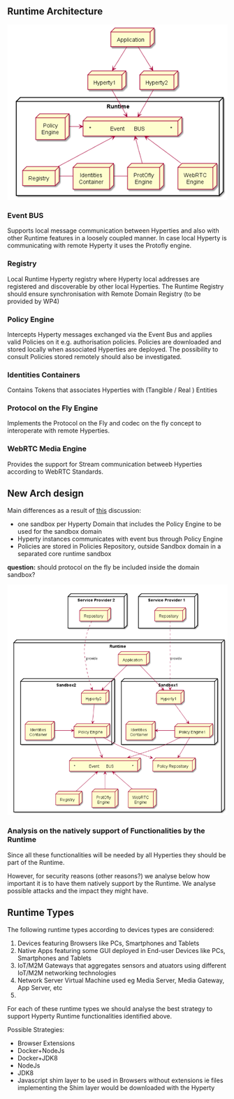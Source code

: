 ## Runtime Architecture

<!--
@startuml "Runtime_Architecture.png"


 node "Application" as App 

 node "Hyperty1" as H1

 node "Hyperty2" as H2

node "Runtime" as rt {

 node "*            Event      BUS                *" as Bus

 node "Policy\nEngine" as PEP

 node "Registry" as Reg

 node "ProtOfly\nEngine" as Prot

 node "WebRTC\nEngine" as WRTC

 node "Identities\nContainer" as Id

 App -down-> H1

 App -down-> H2

 H1 -down-> Bus

 H2 -down-> Bus

 PEP -right-> Bus

 Reg -up-> Bus

 Prot -up-> Bus

 WRTC -up-> Bus

 Id -[hidden]up-> Bus

 Id -right- Prot

 Id -left- Reg

	}

@enduml
-->

![Runtime Architecture](Runtime_Architecture.png)

### Event BUS

Supports local message communication between Hyperties and also with other  Runtime features in a loosely coupled manner. In case local Hyperty is communicating with remote Hyperty it uses the Protofly engine.

### Registry

Local Runtime Hyperty registry where Hyperty local addresses are registered and discoverable by other local Hyperties. The Runtime Registry should ensure synchronisation with Remote Domain Registry (to be provided by WP4)

### Policy Engine

Intercepts Hyperty messages exchanged via the Event Bus and applies valid Policies on it e.g. authorisation policies. Policies are downloaded and stored locally when associated Hyperties are deployed. The possibility to consult Policies stored remotely should also be investigated.

### Identities Containers

Contains Tokens that associates Hyperties with (Tangible / Real ) Entities

### Protocol on the Fly Engine

Implements the Protocol on the Fly and codec on the fly concept to interoperate with remote Hyperties.

### WebRTC Media Engine

Provides the support for Stream communication betweeb Hyperties according to WebRTC Standards.

## New Arch design

Main differences as a result of [this](https://github.com/reTHINK-project/core-framework/issues/41) discussion:
* one sandbox per Hyperty Domain that includes the Policy Engine to be used for the sandbox domain
* Hyperty instances communicates with event bus through Policy Engine
* Policies are stored in Policies Repository, outside Sandbox domain in a separated core runtime sandbox

**question:** should protocol on the fly be included inside the domain sandbox?

<!--
@startuml "Runtime_Architecture_new.png"


node "Service Provider 1" as SP1 {
	node Repository as Repo1
}


node "Service Provider 2" as SP2 {
	node Repository as Repo2
}

node "Runtime" as rt {
 node "Application" as App 

 SP1 -[hidden]down- App
 SP2 -[hidden]right- App

 node "Sandbox1" as Sand1 {

 node "Hyperty1" as H1

 node "Identities\nContainer" as ID1

 node "Policy Engine1" as PEP1

  H1 -down-> PEP1

  ID1 <-right- PEP1
 }

node "Sandbox2" as Sand2 {

 node "Hyperty2" as H2

 node "Policy Engine" as PEP2

 node "Identities\nContainer" as ID2

  H2 -down-> PEP2

  ID2 -right-> PEP2

 }

 App -down-> H1

 App -down-> H2


Repo1 ..down-> H1: provide

Repo2 ..down-> H2: provide

 node "*            Event      BUS                *" as Bus

 node "Registry" as Reg

 node "ProtOfly\nEngine" as Prot

 node "WebRTC\nEngine" as WRTC

 node "Policy Repository" as Rep

 PEP1 -down-> Bus

 PEP2 -down-> Bus

 Rep <-up- PEP1

 Rep <-up- PEP2

 Reg -up-> Bus

 Prot -up-> Bus

 WRTC -up-> Bus


	}

@enduml
-->

![Runtime Architecture](Runtime_Architecture_new.png)

### Analysis on the natively support of Functionalities by the Runtime

Since all these functionalities will be needed by all Hyperties they should be part of the Runtime.

However, for security reasons (other reasons?) we analyse below how important it is to have them natively support by the Runtime. We analyse possible attacks and the impact they might have.

## Runtime Types

The following runtime types according to devices types are considered:

1. Devices featuring Browsers like PCs, Smartphones and Tablets
1. Native Apps featuring some GUI deployed in End-user Devices like PCs, Smartphones and Tablets
1. IoT/M2M Gateways that aggregates sensors and atuators using different IoT/M2M networking technologies
1. Network Server Virtual Machine used eg Media Server, Media Gateway, App Server, etc
1. 

For each of these runtime types we should analyse the best strategy to support Hyperty Runtime functionalities identified above.

Possible Strategies:
* Browser Extensions
* Docker+NodeJs
* Docker+JDK8
* NodeJs
* JDK8
* Javascript shim layer to be used in Browsers without extensions ie files implementing the Shim layer would be downloaded with the Hyperty


